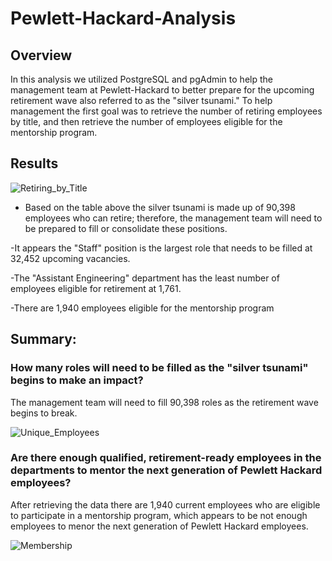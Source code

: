 # Pewlett-Hackard-Analysis

## Overview

In this analysis we utilized PostgreSQL and pgAdmin to help the management team at Pewlett-Hackard to better prepare for the upcoming retirement wave also referred to as the "silver tsunami." To help management the first goal was to retrieve the number of retiring employees by title, and then retrieve the number of employees eligible for the mentorship program.

## Results

![Retiring_by_Title](https://user-images.githubusercontent.com/112028534/198393520-2b06306f-4ad9-49bc-9916-70c74d4fcd5f.PNG)

- Based on the table above the silver tsunami is made up of 90,398 employees who can retire; therefore, the management team will need to be prepared to fill or consolidate these positions.

-It appears the "Staff" position is the largest role that needs to be filled at 32,452 upcoming vacancies.

-The "Assistant Engineering" department has the least number of employees eligible for retirement at 1,761.

-There are 1,940 employees eligible for the mentorship program

## Summary: 

### How many roles will need to be filled as the "silver tsunami" begins to make an impact?

The management team will need to fill 90,398 roles as the retirement wave begins to break. 

![Unique_Employees](https://user-images.githubusercontent.com/112028534/198400740-99cbb166-e26d-4d86-870f-657110d67b99.PNG)

### Are there enough qualified, retirement-ready employees in the departments to mentor the next generation of Pewlett Hackard employees?

After retrieving the data there are 1,940 current employees who are eligible to participate in a mentorship program, which appears to be not enough employees to menor the next generation of Pewlett Hackard employees.

![Membership](https://user-images.githubusercontent.com/112028534/198400345-4beaef81-e160-4b4d-afea-35b020bedaee.PNG)

